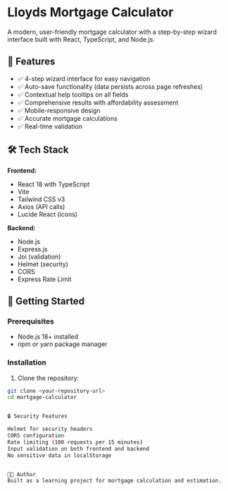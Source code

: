 # Lloyds Mortgage Calculator

A modern, user-friendly mortgage calculator with a step-by-step wizard interface built with React, TypeScript, and Node.js.

## 🌟 Features

- ✅ 4-step wizard interface for easy navigation
- ✅ Auto-save functionality (data persists across page refreshes)
- ✅ Contextual help tooltips on all fields
- ✅ Comprehensive results with affordability assessment
- ✅ Mobile-responsive design
- ✅ Accurate mortgage calculations
- ✅ Real-time validation

## 🛠️ Tech Stack

**Frontend:**
- React 18 with TypeScript
- Vite
- Tailwind CSS v3
- Axios (API calls)
- Lucide React (icons)

**Backend:**
- Node.js
- Express.js
- Joi (validation)
- Helmet (security)
- CORS
- Express Rate Limit

## 🚀 Getting Started

### Prerequisites

- Node.js 18+ installed
- npm or yarn package manager

### Installation

1. Clone the repository:
```bash
git clone <your-repository-url>
cd mortgage-calculator


🔒 Security Features

Helmet for security headers
CORS configuration
Rate limiting (100 requests per 15 minutes)
Input validation on both frontend and backend
No sensitive data in localStorage


👨‍💻 Author
Built as a learning project for mortgage calculation and estimation.